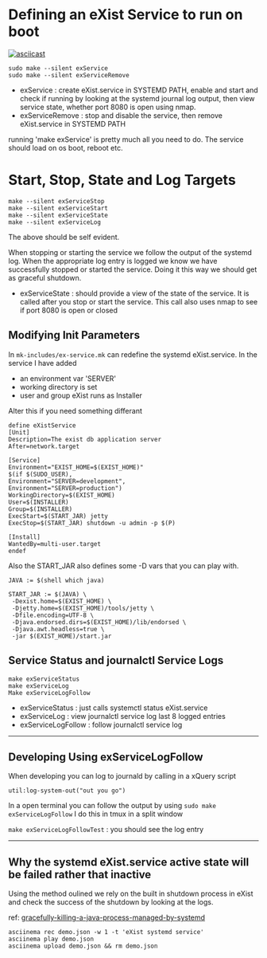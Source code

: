 
# Defining an eXist Service to run on boot

[![asciicast](https://asciinema.org/a/cx7v4u2nh84b34ad9ywsen2cb.png)](https://asciinema.org/a/cx7v4u2nh84b34ad9ywsen2cb)

```
sudo make --silent exService
sudo make --silent exServiceRemove
```
-  exService :  create eXist.service in SYSTEMD PATH, enable and start and 
check if running by looking at the systemd journal log output, then view 
service state, whether port 8080 is open using nmap.  
-  exServiceRemove : stop and disable the service, then remove eXist.service in 
SYSTEMD PATH

running 'make exService' is pretty much all you need to do. The service should 
load on os boot, reboot etc.

# Start, Stop, State and Log Targets

```
make --silent exServiceStop
make --silent exServiceStart
make --silent exServiceState
make --silent exServiceLog
```
The above should be self evident.

When stopping or starting the service we follow the output of the systemd log. 
When the appropriate log entry is logged we know we have successfully stopped 
or started the service. Doing it this way we should get as graceful shutdown.

- exServiceState : should provide a view of the state of the service. It is 
called after you stop or start the service. This call also uses nmap to see if 
port 8080 is open or closed

## Modifying Init Parameters

In `mk-includes/ex-service.mk` can redefine the systemd eXist.service.
In the service I have added 
- an environment var 'SERVER'
- working directory is set 
- user and group   eXist runs as Installer

Alter this if you need something differant

```
define eXistService
[Unit]
Description=The exist db application server
After=network.target

[Service]
Environment="EXIST_HOME=$(EXIST_HOME)"
$(if $(SUDO_USER),
Environment="SERVER=development",
Environment="SERVER=production")
WorkingDirectory=$(EXIST_HOME)
User=$(INSTALLER)
Group=$(INSTALLER)
ExecStart=$(START_JAR) jetty
ExecStop=$(START_JAR) shutdown -u admin -p $(P)

[Install]
WantedBy=multi-user.target
endef
```

Also the START_JAR also defines some -D vars that you can play with.

```
JAVA := $(shell which java)

START_JAR := $(JAVA) \
 -Dexist.home=$(EXIST_HOME) \
 -Djetty.home=$(EXIST_HOME)/tools/jetty \
 -Dfile.encoding=UTF-8 \
 -Djava.endorsed.dirs=$(EXIST_HOME)/lib/endorsed \
 -Djava.awt.headless=true \
 -jar $(EXIST_HOME)/start.jar
```

##  Service Status and journalctl Service Logs

```
make exServiceStatus
make exServiceLog
Make exServiceLogFollow
```

- exServiceStatus :    just calls systemctl status  eXist.service
- exServiceLog :       view journalctl service log last 8 logged entries
- exServiceLogFollow : follow journalctl service log

--------------------------------------------------------------

## Developing Using  exServiceLogFollow 

When developing you can log to journald by calling in a xQuery script

```
util:log-system-out("out you go")
```

In a open terminal you can follow the output by using `sudo make exServiceLogFollow`
I do this in tmux in a split window

`make exServiceLogFollowTest` : you should see  the log entry

------------------------------------------------------------------


## Why the systemd eXist.service active state will be failed rather that inactive

Using the method oulined we rely on the built in shutdown process in eXist and check the success of the shutdown by looking at the logs. 

 ref: [gracefully-killing-a-java-process-managed-by-systemd](https://stegard.net/2016/08/gracefully-killing-a-java-process-managed-by-systemd )


```
asciinema rec demo.json -w 1 -t 'eXist systemd service'
asciinema play demo.json
asciinema upload demo.json && rm demo.json
```

